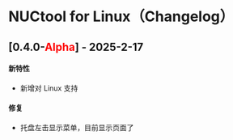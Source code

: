 # NUCtool for Linux（Changelog）

## [0.4.0-<font color=red>Alpha</font>] - 2025-2-17
#### 新特性
- 新增对 Linux 支持
#### 修复
- 托盘左击显示菜单，目前显示页面了
